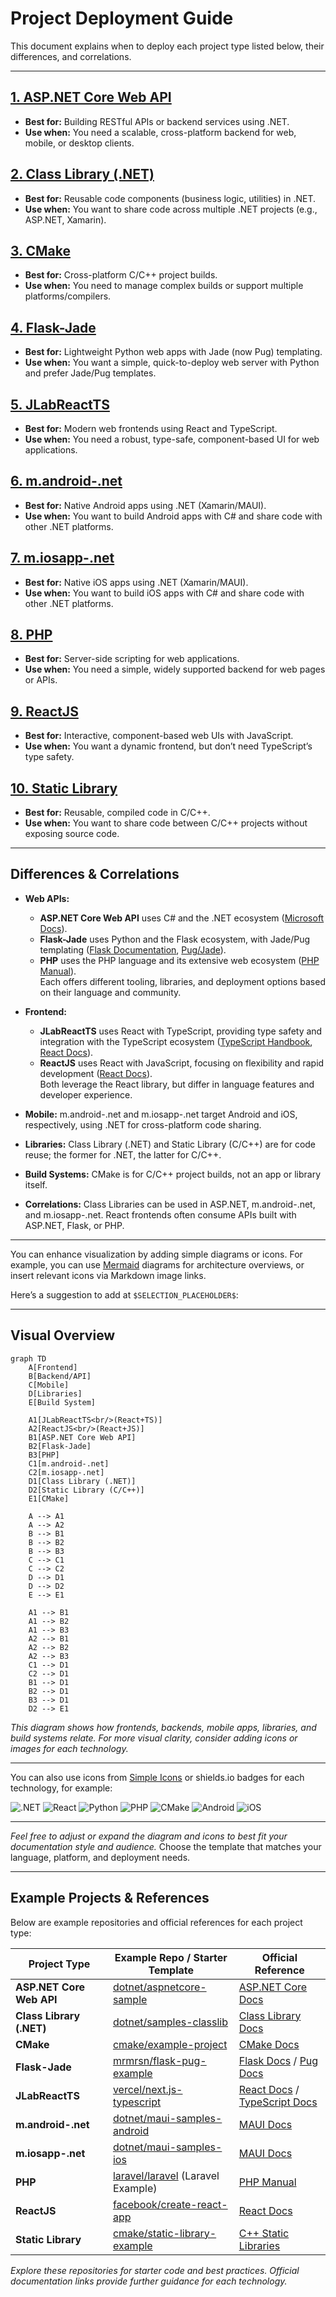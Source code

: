 # Project Deployment Guide

This document explains when to deploy each project type listed below, their differences, and correlations.

---

## <a href="ASP.NETcorewebAPI" target="_blank" rel="noopener noreferrer">1. ASP.NET Core Web API</a>
- **Best for:** Building RESTful APIs or backend services using .NET.
- **Use when:** You need a scalable, cross-platform backend for web, mobile, or desktop clients.

## <a href="ClassLibrary" target="_blank" rel="noopener noreferrer">2. Class Library (.NET)</a>
- **Best for:** Reusable code components (business logic, utilities) in .NET.
- **Use when:** You want to share code across multiple .NET projects (e.g., ASP.NET, Xamarin).

## <a href="CMake" target="_blank" rel="noopener noreferrer">3. CMake</a>
- **Best for:** Cross-platform C/C++ project builds.
- **Use when:** You need to manage complex builds or support multiple platforms/compilers.

## <a href="Flask-Jade" target="_blank" rel="noopener noreferrer">4. Flask-Jade</a>
- **Best for:** Lightweight Python web apps with Jade (now Pug) templating.
- **Use when:** You want a simple, quick-to-deploy web server with Python and prefer Jade/Pug templates.

## <a href="JLabReactTS" target="_blank" rel="noopener noreferrer">5. JLabReactTS</a>
- **Best for:** Modern web frontends using React and TypeScript.
- **Use when:** You need a robust, type-safe, component-based UI for web applications.

## <a href="m.android-.net" target="_blank" rel="noopener noreferrer">6. m.android-.net</a>
- **Best for:** Native Android apps using .NET (Xamarin/MAUI).
- **Use when:** You want to build Android apps with C# and share code with other .NET platforms.

## <a href="m.iosapp-.net" target="_blank" rel="noopener noreferrer">7. m.iosapp-.net</a>
- **Best for:** Native iOS apps using .NET (Xamarin/MAUI).
- **Use when:** You want to build iOS apps with C# and share code with other .NET platforms.

## <a href="PHP" target="_blank" rel="noopener noreferrer">8. PHP</a>
- **Best for:** Server-side scripting for web applications.
- **Use when:** You need a simple, widely supported backend for web pages or APIs.

## <a href="ReactJS" target="_blank" rel="noopener noreferrer">9. ReactJS</a>
- **Best for:** Interactive, component-based web UIs with JavaScript.
- **Use when:** You want a dynamic frontend, but don’t need TypeScript’s type safety.

## <a href="StaticLibrary" target="_blank" rel="noopener noreferrer">10. Static Library</a>
- **Best for:** Reusable, compiled code in C/C++.
- **Use when:** You want to share code between C/C++ projects without exposing source code.

---

## Differences & Correlations

- **Web APIs:**  
    - **ASP.NET Core Web API** uses C# and the .NET ecosystem ([Microsoft Docs](https://learn.microsoft.com/aspnet/core/)).  
    - **Flask-Jade** uses Python and the Flask ecosystem, with Jade/Pug templating ([Flask Documentation](https://flask.palletsprojects.com/), [Pug/Jade](https://pugjs.org/)).  
    - **PHP** uses the PHP language and its extensive web ecosystem ([PHP Manual](https://www.php.net/manual/en/)).  
    Each offers different tooling, libraries, and deployment options based on their language and community.

- **Frontend:**  
    - **JLabReactTS** uses React with TypeScript, providing type safety and integration with the TypeScript ecosystem ([TypeScript Handbook](https://www.typescriptlang.org/docs/), [React Docs](https://react.dev/)).  
    - **ReactJS** uses React with JavaScript, focusing on flexibility and rapid development ([React Docs](https://react.dev/)).  
    Both leverage the React library, but differ in language features and developer experience.
- **Mobile:** m.android-.net and m.iosapp-.net target Android and iOS, respectively, using .NET for cross-platform code sharing.
- **Libraries:** Class Library (.NET) and Static Library (C/C++) are for code reuse; the former for .NET, the latter for C/C++.
- **Build Systems:** CMake is for C/C++ project builds, not an app or library itself.
- **Correlations:** Class Libraries can be used in ASP.NET, m.android-.net, and m.iosapp-.net. React frontends often consume APIs built with ASP.NET, Flask, or PHP.

---
You can enhance visualization by adding simple diagrams or icons. For example, you can use [Mermaid](https://mermaid-js.github.io/) diagrams for architecture overviews, or insert relevant icons via Markdown image links.

Here’s a suggestion to add at `$SELECTION_PLACEHOLDER$`:

---

## Visual Overview

```mermaid
graph TD
    A[Frontend]
    B[Backend/API]
    C[Mobile]
    D[Libraries]
    E[Build System]

    A1[JLabReactTS<br/>(React+TS)]
    A2[ReactJS<br/>(React+JS)]
    B1[ASP.NET Core Web API]
    B2[Flask-Jade]
    B3[PHP]
    C1[m.android-.net]
    C2[m.iosapp-.net]
    D1[Class Library (.NET)]
    D2[Static Library (C/C++)]
    E1[CMake]

    A --> A1
    A --> A2
    B --> B1
    B --> B2
    B --> B3
    C --> C1
    C --> C2
    D --> D1
    D --> D2
    E --> E1

    A1 --> B1
    A1 --> B2
    A1 --> B3
    A2 --> B1
    A2 --> B2
    A2 --> B3
    C1 --> D1
    C2 --> D1
    B1 --> D1
    B2 --> D1
    B3 --> D1
    D2 --> E1
```

*This diagram shows how frontends, backends, mobile apps, libraries, and build systems relate. For more visual clarity, consider adding icons or images for each technology.*

---

You can also use icons from [Simple Icons](https://simpleicons.org/) or shields.io badges for each technology, for example:

![.NET](https://img.shields.io/badge/.NET-512BD4?logo=dotnet&logoColor=white)
![React](https://img.shields.io/badge/React-20232A?logo=react&logoColor=61DAFB)
![Python](https://img.shields.io/badge/Python-3776AB?logo=python&logoColor=white)
![PHP](https://img.shields.io/badge/PHP-777BB4?logo=php&logoColor=white)
![CMake](https://img.shields.io/badge/CMake-064F8C?logo=cmake&logoColor=white)
![Android](https://img.shields.io/badge/Android-3DDC84?logo=android&logoColor=white)
![iOS](https://img.shields.io/badge/iOS-000000?logo=apple&logoColor=white)

---

*Feel free to adjust or expand the diagram and icons to best fit your documentation style and audience.*
Choose the template that matches your language, platform, and deployment needs.

---

## Example Projects & References

Below are example repositories and official references for each project type:

| Project Type            | Example Repo / Starter Template                                                                 | Official Reference                                                                 |
|-------------------------|-----------------------------------------------------------------------------------------------|------------------------------------------------------------------------------------|
| **ASP.NET Core Web API**| [dotnet/aspnetcore-sample](https://github.com/dotnet/AspNetCore.Docs/tree/main/aspnetcore/tutorials/first-web-api/samples) | [ASP.NET Core Docs](https://learn.microsoft.com/aspnet/core/)                      |
| **Class Library (.NET)**| [dotnet/samples-classlib](https://github.com/dotnet/samples/tree/main/core/tutorials/library-with-visual-studio) | [Class Library Docs](https://learn.microsoft.com/dotnet/standard/class-libraries/) |
| **CMake**               | [cmake/example-project](https://github.com/ttroy50/cmake-examples)                            | [CMake Docs](https://cmake.org/documentation/)                                     |
| **Flask-Jade**          | [mrmrsn/flask-pug-example](https://github.com/mrmrsn/flask-pug-example)                       | [Flask Docs](https://flask.palletsprojects.com/) / [Pug Docs](https://pugjs.org/)  |
| **JLabReactTS**         | [vercel/next.js-typescript](https://github.com/vercel/next.js/tree/canary/examples/with-typescript) | [React Docs](https://react.dev/) / [TypeScript Docs](https://www.typescriptlang.org/) |
| **m.android-.net**      | [dotnet/maui-samples-android](https://github.com/dotnet/maui-samples)                         | [MAUI Docs](https://learn.microsoft.com/dotnet/maui/)                              |
| **m.iosapp-.net**       | [dotnet/maui-samples-ios](https://github.com/dotnet/maui-samples)                             | [MAUI Docs](https://learn.microsoft.com/dotnet/maui/)                              |
| **PHP**                 | [laravel/laravel](https://github.com/laravel/laravel) (Laravel Example)                       | [PHP Manual](https://www.php.net/manual/en/)                                       |
| **ReactJS**             | [facebook/create-react-app](https://github.com/facebook/create-react-app)                     | [React Docs](https://react.dev/)                                                   |
| **Static Library**      | [cmake/static-library-example](https://github.com/ttroy50/cmake-examples/tree/master/01-basic/A-staticLib) | [C++ Static Libraries](https://learn.microsoft.com/cpp/build/walkthrough-creating-and-using-a-static-library-cpp) |

*Explore these repositories for starter code and best practices. Official documentation links provide further guidance for each technology.*
